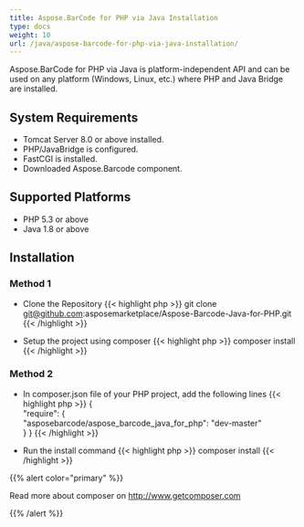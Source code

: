```yaml
---
title: Aspose.BarCode for PHP via Java Installation
type: docs
weight: 10
url: /java/aspose-barcode-for-php-via-java-installation/
---
```


Aspose.BarCode for PHP via Java is platform-independent API and can be used on any platform (Windows, Linux, etc.) where PHP and Java Bridge are installed.

## **System Requirements**
- Tomcat Server 8.0 or above installed.
- PHP/JavaBridge is configured.
- FastCGI is installed.
- Downloaded Aspose.Barcode component.

## **Supported Platforms**
- PHP 5.3 or above
- Java 1.8 or above

## **Installation**
### **Method 1**
- Clone the Repository
{{< highlight php >}}
git clone git@github.com:asposemarketplace/Aspose-Barcode-Java-for-PHP.git
{{< /highlight >}}

- Setup the project using composer
{{< highlight php >}}
composer install
{{< /highlight >}}

### **Method 2**
- In composer.json file of your PHP project, add the following lines
{{< highlight php >}}
{    
    "require": {        
        "asposebarcode/aspose_barcode_java_for_php": "dev-master"    
    }
}
{{< /highlight >}}

- Run the install command
{{< highlight php >}}
composer install
{{< /highlight >}}

{{% alert color="primary" %}} 

Read more about composer on http://www.getcomposer.com

{{% /alert %}} 
